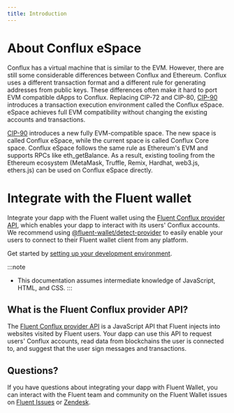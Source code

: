 ```yaml
---
title: Introduction
---
```


# About Conflux eSpace

Conflux has a virtual machine that is similar to the EVM. However, there are still some considerable differences between Conflux and Ethereum. Conflux uses a different transaction format and a different rule for generating addresses from public keys. These differences often make it hard to port EVM compatible dApps to Conflux. Replacing CIP-72 and CIP-80, [CIP-90](https://github.com/Conflux-Chain/CIPs/blob/master/CIPs/cip-90.md) introduces a transaction execution environment called the Conflux eSpace. eSpace achieves full EVM compatibility without changing the existing accounts and transactions.

[CIP-90](https://github.com/Conflux-Chain/CIPs/blob/master/CIPs/cip-90.md) introduces a new fully EVM-compatible space. The new space is called Conflux eSpace, while the current space is called Conflux Core space. Conflux eSpace follows the same rule as Ethereum's EVM and supports RPCs like eth_getBalance. As a result, existing tooling from the Ethereum ecosystem (MetaMask, Truffle, Remix, Hardhat, web3.js, ethers.js) can be used on Conflux eSpace directly.

# Integrate with the Fluent wallet

Integrate your dapp with the Fluent wallet using the
[Fluent Conflux provider API](reference/provider-api.md), which enables your dapp to interact
with its users' Conflux accounts.
We recommend using [@fluent-wallet/detect-provider](https://www.npmjs.com/package/@fluent-wallet/detect-provider) to easily enable your users to connect to their
Fluent wallet client from any platform.

Get started by [setting up your development environment](get-started/set-up-dev-environment.md).

:::note
- This documentation assumes intermediate knowledge of JavaScript, HTML, and CSS.
:::

## What is the Fluent Conflux provider API?

The [Fluent Conflux provider API](reference/provider-api.md) is a JavaScript API that Fluent
injects into websites visited by Fluent users.
Your dapp can use this API to request users' Conflux accounts, read data from blockchains the user
is connected to, and suggest that the user sign messages and transactions.

## Questions?

If you have questions about integrating your dapp with Fluent Wallet, you can interact with the Fluent
team and community on the Fluent Wallet issues on [Fluent Issues](https://github.com/Conflux-Chain/helios/issues) or [Zendesk](https://fluent-wallet.zendesk.com/hc/en-001/requests/new).
